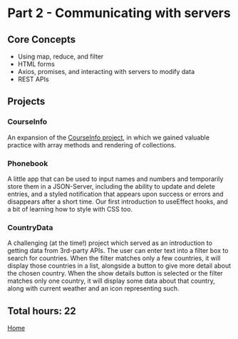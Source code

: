 # Part 2 - Communicating with servers

## Core Concepts

- Using map, reduce, and filter
- HTML forms
- Axios, promises, and interacting with servers to modify data
- REST APIs

## Projects

### CourseInfo

An expansion of the [CourseInfo project](https://github.com/jcmsmith/Full-Stack-open/tree/main/part1/courseinfo), in which we gained valuable practice with array methods and rendering of collections.

### Phonebook

A little app that can be used to input names and numbers and temporarily store them in a JSON-Server, including the ability to update and delete entries, and a styled notification that appears upon success or errors and disappears after a short time. Our first introduction to useEffect hooks, and a bit of learning how to style with CSS too.

### CountryData

A challenging (at the time!) project which served as an introduction to getting data from 3rd-party APIs. The user can enter text into a filter box to search for countries. When the filter matches only a few countries, it will display those countries in a list, alongside a button to give more detail about the chosen country. When the show details button is selected or the filter matches only one country, it will display some data about that country, along with current weather and an icon representing such.

## Total hours: 22

[Home](https://github.com/jcmsmith/Full-Stack-open)
